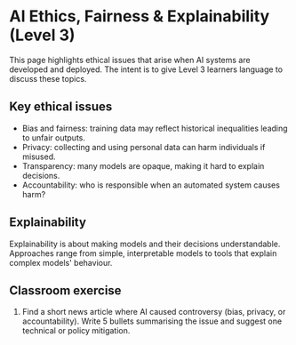 # AI Ethics, Fairness & Explainability (Level 3)

This page highlights ethical issues that arise when AI systems are developed and deployed. The intent is to give Level 3 learners language to discuss these topics.

## Key ethical issues

- Bias and fairness: training data may reflect historical inequalities leading to unfair outputs.
- Privacy: collecting and using personal data can harm individuals if misused.
- Transparency: many models are opaque, making it hard to explain decisions.
- Accountability: who is responsible when an automated system causes harm?

## Explainability

Explainability is about making models and their decisions understandable. Approaches range from simple, interpretable models to tools that explain complex models' behaviour.

## Classroom exercise

1. Find a short news article where AI caused controversy (bias, privacy, or accountability). Write 5 bullets summarising the issue and suggest one technical or policy mitigation.
